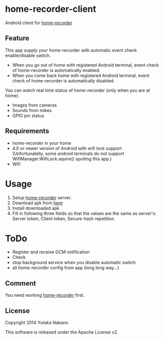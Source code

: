 # home-recorder-client

Android client for [home-recorder](https://github.com/nknytk/home-recorder)

## Feature

This app supply your home-recorder with automatic event check enable/disable switch.
* When you go out of home with registered Android terminal, event check of home-recorder is automatically enabled.
* When you come back home with registered Android terminal, event check of home-recorder is automatically disabled.

You can watch real time status of home-recorder (only when you are at home).
* Images from cameras
* Sounds from mikes
* GPIO pin status

## Requirements

* home-recorder in your home
* 4.0 or newer version of Android with wifi lock support  
(Unfortunatelly, some android terminals do not support WifiManager.WifiLock.aquire() spoiling this app.)
* Wifi

# Usage

1. Setup [home-recorder](https://github.com/nknytk/home-recorder) server.
2. Download apk from [here](https://github.com/nknytk/home-recorder-client/blob/master/dist/home-recorder-client.apk)
3. Install downloaded apk
4. Fill in following three fields so that the values are the same as server's: Server token, Client token, Secure-hash repetition

# ToDo

* Register and receive GCM notification
* Check 
* stop background service when you disable automatic switch
* all home-recorder config from app (long long way...)

## Comment

You need working [home-recorder](https://github.com/nknytk/home-recorder) first.

## License

Copyright 2014 Yutaka Nakano

This software is released under the Apache License v2.
